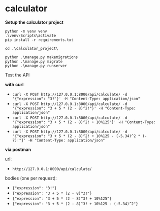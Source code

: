 # calculator

**Setup the calculator project**
```
python -m venv venv
.\venv\Scripts\activate
pip install -r requirements.txt

cd .\calculator_project\

python .\manage.py makemigrations
python .\manage.py migrate
python .\manage.py runserver
```

Test the API

**with curl**
- `curl -X POST http://127.0.0.1:8000/api/calculate/ -d '{"expression": "3!"}' -H "Content-Type: application/json"`
- `curl -X POST http://127.0.0.1:8000/api/calculate/ -d '{"expression": "3 + 5 * (2 - 8)^2!"}' -H "Content-Type: application/json"`
- `curl -X POST http://127.0.0.1:8000/api/calculate/ -d '{"expression": "3 + 5 * (2 - 8)^2! + 10%125"}' -H "Content-Type: application/json"`
- `curl -X POST http://127.0.0.1:8000/api/calculate/ -d '{"expression": "3 + 5 * (2 - 8)^2! + 10%125 - (-5.34)^2 * (- 7)!"}' -H "Content-Type: application/json"`

**via postman**

url:
- `http://127.0.0.1:8000/api/calculate/`

bodies (one per request):
- `{"expression": "3!"}`
- `{"expression": "3 + 5 * (2 - 8)^3!"}`
- `{"expression": "3 + 5 * (2 - 8)^3! + 10%125"}`
- `{"expression": "3 + 5 * (2 - 8)^3! + 10%125 - (-5.34)^2"}`